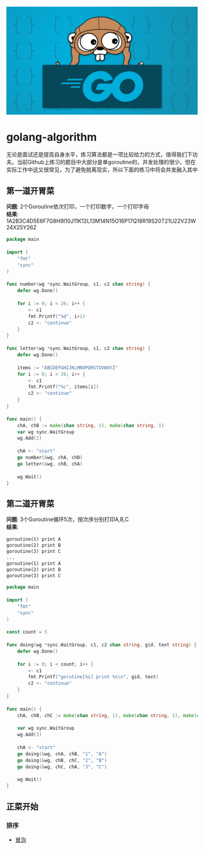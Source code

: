![banner](docs/images/golang-banner.jpg)
# golang-algorithm
无论是面试还是提高自身水平，练习算法都是一项比较给力的方式，值得我们下功夫。当前Github上练习的题目中大部分是单goroutine的，并发处理的很少。但在实际工作中这又很常见，为了避免脱离现实，所以下面的练习中将会并发融入其中

## 第一道开胃菜
**问题**: 2个Goroutine依次打印，一个打印数字，一个打印字母<br>
**结果**: 1A2B3C4D5E6F7G8H9I10J11K12L13M14N15O16P17Q18R19S20T21U22V23W24X25Y26Z
```go
package main

import (
    "fmt"
    "sync"
)

func number(wg *sync.WaitGroup, c1, c2 chan string) {
    defer wg.Done()

    for i := 0; i < 26; i++ {
        <- c1
        fmt.Printf("%d", i+1)
        c2 <- "continue"
    }
}

func letter(wg *sync.WaitGroup, c1, c2 chan string) {
    defer wg.Done()

    items := "ABCDEFGHIJKLMNOPQRSTUVWXYZ"
    for i := 0; i < 26; i++ {
        <- c1
        fmt.Printf("%c", items[i])
        c2 <- "continue"
    }
}

func main() {
    chA, chB := make(chan string, 1), make(chan string, 1)
    var wg sync.WaitGroup
    wg.Add(2)

    chA <- "start"
    go number(&wg, chA, chB)
    go letter(&wg, chB, chA)

    wg.Wait()
}
```
## 第二道开胃菜
**问题**: 3个Goroutine循环5次，按次序分别打印A,B,C<br>
**结果**:
```
goroutine(1) print A
goroutine(2) print B
goroutine(3) print C
...
goroutine(1) print A
goroutine(2) print B
goroutine(3) print C
```

```go
package main

import (
    "fmt"
    "sync"
)

const count = 5

func doing(wg *sync.WaitGroup, c1, c2 chan string, gid, text string) {
    defer wg.Done()

    for i := 0; i < count; i++ {
        <- c1
        fmt.Printf("gorutine[%s] print %s\n", gid, text)
        c2 <- "continue"
    }
}

func main() {
    chA, chB, chC := make(chan string, 1), make(chan string, 1), make(chan string, 1)

    var wg sync.WaitGroup
    wg.Add(3)

    chA <- "start"
    go doing(&wg, chA, chB, "1", "A")
    go doing(&wg, chB, chC, "2", "B")
    go doing(&wg, chC, chA, "3", "C")

    wg.Wait()
}
```

## 正菜开始
### 排序
- [冒泡](internal/sort/bubble)
